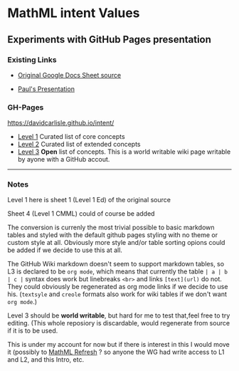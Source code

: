 # MathML intent Values

## Experiments with GitHub Pages presentation

### Existing Links

* [Original Google Docs Sheet source](https://docs.google.com/spreadsheets/d/1EsWou1K5nxBdLPvQapdoA9h-s8lg_qjn8fJH64g9izQ/edit?usp=sharing)

* [Paul's Presentation](http://notations.hoplahup.net/IntentsList/index.html)


### GH-Pages

<https://davidcarlisle.github.io/intent/>


* [Level 1](l1ed) Curated list of core concepts
* [Level 2](l2) Curated list of extended concepts
* [Level 3](https://github.com/davidcarlisle/intent/wiki/l3) **Open** list of  concepts. This is a world writable wiki page writable by ayone with a GitHub accout.



---

### Notes

Level 1 here is sheet 1 (Level 1 Ed) of the original source

Sheet 4 (Level 1 CMML) could of course  be added

The conversion is currenly the most trivial possible to basic markdown
tables and styled with the default github pages styling with no theme
or custom style at all. Obviously more style and/or table sorting
opions could be added if we decide to use this at all.

The GitHub Wiki markdown doesn't seem to support markdown tables, so L3 is
declared to be `org mode`, which means that currently the table
`| a | b | c |`
syntax does work but linebreaks `<br>` and links `[text](url)` do not.
They could obviously be regenerated as org mode links if we decide to use his.
(`textsyle` and `creole` formats also work for wiki tables if we don't  want `org mode`.)

Level 3 should be **world writable**, but hard for me to test that,feel free to try editing. (This whole reposiory is discardable, would regenerate from source if it is to be used.

This is under my account for now but if there is interest in this I would move it (possibly to [MathML Refresh](https://mathml-refresh.github.io/) ? so anyone  the WG had write access to L1 and L2, and this Intro, etc.




